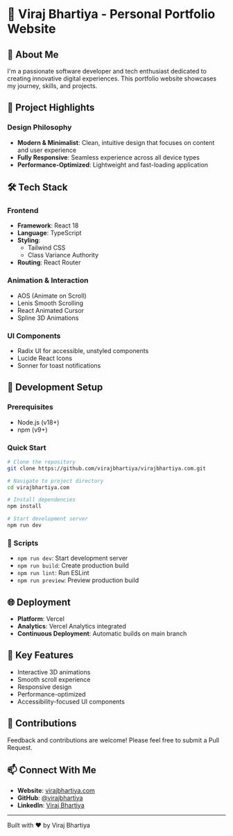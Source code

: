 # 🚀 Viraj Bhartiya - Personal Portfolio Website

## 👤 About Me

I'm a passionate software developer and tech enthusiast dedicated to creating innovative digital experiences. This portfolio website showcases my journey, skills, and projects.

## 🌟 Project Highlights

### Design Philosophy
- **Modern & Minimalist**: Clean, intuitive design that focuses on content and user experience
- **Fully Responsive**: Seamless experience across all device types
- **Performance-Optimized**: Lightweight and fast-loading application

## 🛠 Tech Stack

### Frontend
- **Framework**: React 18
- **Language**: TypeScript
- **Styling**: 
  - Tailwind CSS
  - Class Variance Authority
- **Routing**: React Router

### Animation & Interaction
- AOS (Animate on Scroll)
- Lenis Smooth Scrolling
- React Animated Cursor
- Spline 3D Animations

### UI Components
- Radix UI for accessible, unstyled components
- Lucide React Icons
- Sonner for toast notifications

## 🔧 Development Setup

### Prerequisites
- Node.js (v18+)
- npm (v9+)

### Quick Start
```bash
# Clone the repository
git clone https://github.com/virajbhartiya/virajbhartiya.com.git

# Navigate to project directory
cd virajbhartiya.com

# Install dependencies
npm install

# Start development server
npm run dev
```

### 🚀 Scripts
- `npm run dev`: Start development server
- `npm run build`: Create production build
- `npm run lint`: Run ESLint
- `npm run preview`: Preview production build

## 🌐 Deployment
- **Platform**: Vercel
- **Analytics**: Vercel Analytics integrated
- **Continuous Deployment**: Automatic builds on main branch

## 🎨 Key Features
- Interactive 3D animations
- Smooth scroll experience
- Responsive design
- Performance-optimized
- Accessibility-focused UI components

## 🤝 Contributions
Feedback and contributions are welcome! Please feel free to submit a Pull Request.

## 📫 Connect With Me
- **Website**: [virajbhartiya.com](https://virajbhartiya.com)
- **GitHub**: [@virajbhartiya](https://github.com/virajbhartiya)
- **LinkedIn**: [Viraj Bhartiya](https://www.linkedin.com/in/virajbhartiya/)

---

Built with ❤️ by Viraj Bhartiya
